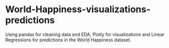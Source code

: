 # World-Happiness-visualizations-predictions

Using pandas for cleaning data and EDA, Plotly for visualizations and Linear Regressions for predictions in the World Happiness dataset.
